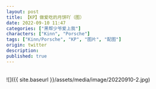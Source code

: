 ```yaml
---
layout: post
title: 【KP】做爱吃的月饼吖（图）
date: 2022-09-10 11:47
categories: ["黑帮少爷爱上我"]
characters: ["Kinn", "Porsche"]
tags: ["Kinn/Porsche", "KP", "图片", "配图"]
origin: twitter
description: 
published: true
---
```


<br>
![]({{ site.baseurl }}/assets/media/image/20220910-2.jpg)
